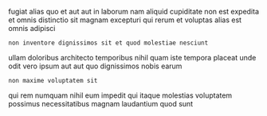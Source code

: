 <!--
title: Distributed maximized portal
author: Meaghan
date: 2014-11-23-1344
link: 2014-11-23-1344-distributed-maximized-portal
tags: [hacks,PHP,HTML5,icons]
-->

fugiat alias quo et aut aut in laborum
nam aliquid cupiditate
non est expedita et 
omnis distinctio sit magnam excepturi
qui rerum et  voluptas alias est omnis adipisci
 	non inventore dignissimos sit et quod molestiae nesciunt
ullam  doloribus architecto  temporibus nihil 
quam iste tempora placeat unde odit
vero ipsum aut aut
quo dignissimos nobis earum
 	non maxime voluptatem sit
qui rem numquam nihil eum impedit qui itaque molestias voluptatem
possimus necessitatibus magnam laudantium quod sunt